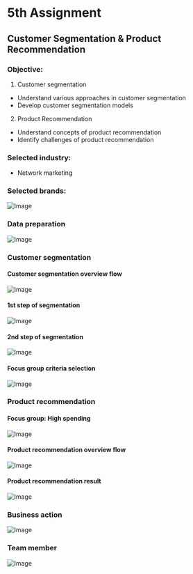# 5th Assignment 
## Customer Segmentation & Product Recommendation
### Objective:
1. Customer segmentation
  * Understand various approaches in customer segmentation
  * Develop customer segmentation models
2. Product Recommendation
  * Understand concepts of product recommendation
  * Identify challenges of product recommendation
### Selected industry: 
* Network marketing
### Selected brands: 
![Image](https://github.com/KaninJC/MADT8101-Seminar-in-Advanced-Analytic/blob/6aaa9ace1b9e0988c6fe425ed127b5d5e1262c7a/5-Customer%20Segmentation%20%26%20Product%20Recommendation/1-HDI.png)
### Data preparation
![Image](https://github.com/KaninJC/MADT8101-Seminar-in-Advanced-Analytic/blob/513edefcc8352ac0c03829874c071869f489f872/5-Customer%20Segmentation%20%26%20Product%20Recommendation/2-Data%20preparation.png)
### Customer segmentation
#### Customer segmentation overview flow
![Image](https://github.com/KaninJC/MADT8101-Seminar-in-Advanced-Analytic/blob/513edefcc8352ac0c03829874c071869f489f872/5-Customer%20Segmentation%20%26%20Product%20Recommendation/3.1-Customer%20segmentation.png)
#### 1st step of segmentation
![Image](https://github.com/KaninJC/MADT8101-Seminar-in-Advanced-Analytic/blob/513edefcc8352ac0c03829874c071869f489f872/5-Customer%20Segmentation%20%26%20Product%20Recommendation/3.2-Customer%20segmentation.png)
#### 2nd step of segmentation
![Image](https://github.com/KaninJC/MADT8101-Seminar-in-Advanced-Analytic/blob/513edefcc8352ac0c03829874c071869f489f872/5-Customer%20Segmentation%20%26%20Product%20Recommendation/3.3-Customer%20segmentation.png)
#### Focus group criteria selection
![Image](https://github.com/KaninJC/MADT8101-Seminar-in-Advanced-Analytic/blob/513edefcc8352ac0c03829874c071869f489f872/5-Customer%20Segmentation%20%26%20Product%20Recommendation/3.4-Customer%20segmentation.png)
### Product recommendation
#### Focus group: High spending
![Image](https://github.com/KaninJC/MADT8101-Seminar-in-Advanced-Analytic/blob/513edefcc8352ac0c03829874c071869f489f872/5-Customer%20Segmentation%20%26%20Product%20Recommendation/4.1-Product%20recommendation.png)
#### Product recommendation overview flow
![Image](https://github.com/KaninJC/MADT8101-Seminar-in-Advanced-Analytic/blob/513edefcc8352ac0c03829874c071869f489f872/5-Customer%20Segmentation%20%26%20Product%20Recommendation/4.2-Product%20recommendation.png)
#### Product recommendation result
![Image](https://github.com/KaninJC/MADT8101-Seminar-in-Advanced-Analytic/blob/513edefcc8352ac0c03829874c071869f489f872/5-Customer%20Segmentation%20%26%20Product%20Recommendation/4.3-Product%20recommendation.png)
### Business action
![Image](https://github.com/KaninJC/MADT8101-Seminar-in-Advanced-Analytic/blob/513edefcc8352ac0c03829874c071869f489f872/5-Customer%20Segmentation%20%26%20Product%20Recommendation/5-Business%20action.png)
### Team member
![Image](https://github.com/KaninJC/MADT8101-Seminar-in-Advanced-Analytic/blob/513edefcc8352ac0c03829874c071869f489f872/5-Customer%20Segmentation%20%26%20Product%20Recommendation/6-Team%20member.png)
